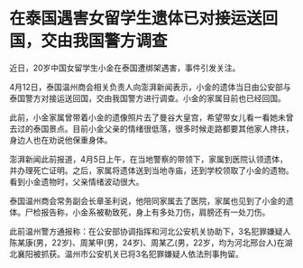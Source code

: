 # 在泰国遇害女留学生遗体已对接运送回国，交由我国警方调查

近日，20岁中国女留学生小金在泰国遭绑架遇害，事件引发关注。

4月12日，泰国温州商会相关负责人向澎湃新闻表示，小金的遗体当日由公安部与泰国警方对接运送回国，交由我国警方进行调查。小金的家属目前也已经回国。

此前，小金家属曾带着小金的遗像照片去了曼谷大皇宫，希望带女儿看一看她未曾去过的泰国景点。目前小金父亲的情绪很低落，很多时候走路都要其他家人搀扶，身边人也在劝说他保重身体。

澎湃新闻此前报道，4月5日上午，在当地警察的带领下，家属到医院认领遗体，并办理死亡证明。之后，家属将遗体送到当地寺庙，还到学校领取了小金的遗物。看到小金遗物时，父亲情绪波动很大。

泰国温州商会常务副会长章圣利说，他陪同家属去了医院，家属也见到了小金的遗体。尸检报告称，小金系被勒致死，身上有多处刀伤，肩膀还有一处刀伤。

此前温州警方通报称：在公安部协调指挥和河北公安机关协助下，3名犯罪嫌疑人陈某康(男，22岁)、周某甲(男，24岁)、周某乙(男，22岁，均为河北邢台人)在湖北襄阳被抓获。温州市公安机关已将3名犯罪嫌疑人依法刑事拘留。

